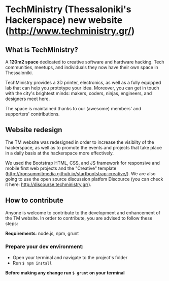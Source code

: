 # TechMinistry (Thessaloniki's Hackerspace) new website (http://www.techministry.gr/)

## What is TechMinistry?

A **120m2 space** dedicated to creative software and hardware hacking. Tech communities, meetups, and individuals they now have their own space in Thessaloniki.

TechMinistry provides a 3D printer, electronics, as well as a fully equipped lab that can help you prototype your idea.
Moreover, you can get in touch with the city's brightest minds: makers, coders, ninjas, engineers, and designers meet here.

The space is maintained thanks to our (awesome) members' and supporters' contributions.

## Website redesign

The TM website was redesigned in order to increase the visibilty of the hackerspace, as well as to promote the events and projects that take place in a daily basis at the hackerspace more effectively. 

We used the Bootstrap HTML, CSS, and JS framework for responsive and mobile first web projects and the "Creative" template (http://ironsummitmedia.github.io/startbootstrap-creative/). 
We are also going to use the open source discussion platfom Discource (you can check it here: http://discourse.techministry.gr/). 

## How to contribute

Anyone is welcome to contribute to the development and enhancement of the TM website. 
In order to contribute, you are advised to follow these steps: 

**Requirements**: node.js, npm, grunt

### Prepare your dev environment:
* Open your terminal and navigate to the project's folder
* Run `$ npm install`
 
**Before making any change run `$ grunt` on your terminal**
